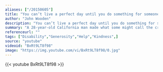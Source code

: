 ```yaml
---
aliases: ["/20150605"]
title: "You can’t live a perfect day until you do something for someone who will never be able to repay you."
author: "John Wooden"
description: "You can’t live a perfect day until you do something for someone who will never be able to repay you. - John Wooden quotes from GetInspired365.com"
summary: "A 28-year-old California man made what some might call the craziest decision of his life to help a total stranger. Eugene Yoon quit his job and embarked on a hiking journey that ended up helping a paraplegic walk."
referenceurl: ""
tags: ["Disability","Generosity","Help","Kindness",]
source: "youtube"
videoid: "BxRt9LT8f98"
image: "https://img.youtube.com/vi/BxRt9LT8f98/0.jpg"
---
```


{{< youtube BxRt9LT8f98 >}}
